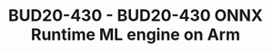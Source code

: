 ---
categories:
- BUD20
image:
  featured: 'true'
  path: https://static.linaro.org/connect/bud20/images/BUD20-430.png
session_id: BUD20-430
session_speakers:
- speaker_bio: Mihai (Mike) Caraman PhD is a machine learning architect for application
    processors and microcontrollers at NXP Semiconductors. He earned a bachelor's
    degree in Mathematics and Informatics in '97 with a thesis on artificial neural
    networks. After a 10 years detour in the beautiful world of virtualization, with
    contributions to the Linux kernel open source project, definition of next-gen
    networking SoCs, presentations at KVM Forum and Embedded World conferences, he
    returned to his first love. He is interested in everything related to machine
    learning, in particular deep learning, from hardware accelerators, neural networks
    architectures, optimizations and security, frameworks, exchange formats, edge
    and cloud service blending.
  speaker_company: NXP Semiconductors
  speaker_image: http://avatars.sched.co/1/e4/4370053/avatar.jpg.320x320px.jpg?268
  speaker_name: MIKE CARAMAN
  speaker_position: Machine Learning Architect
  speaker_role: attendee, speaker
session_track: Machine Learning/AI
tag: session
tags: Machine Learning/AI
title: BUD20-430 - BUD20-430 ONNX Runtime ML engine on Arm
---